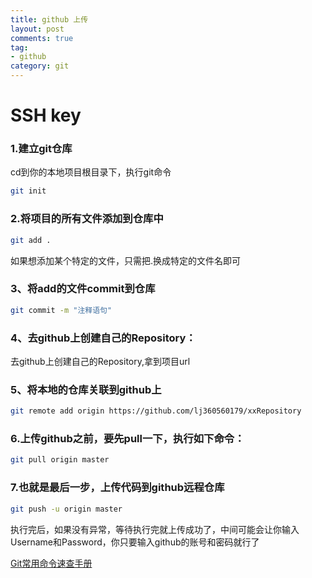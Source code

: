 ```yaml
---
title: github 上传
layout: post
comments: true
tag: 
- github
category: git
---
```


# SSH key

### 1.建立git仓库 
cd到你的本地项目根目录下，执行git命令
```sh
git init
```
### 2.将项目的所有文件添加到仓库中
```sh
git add .
```
如果想添加某个特定的文件，只需把.换成特定的文件名即可
### 3、将add的文件commit到仓库
```sh
git commit -m "注释语句"
```
### 4、去github上创建自己的Repository： 
去github上创建自己的Repository,拿到项目url
### 5、将本地的仓库关联到github上
```sh
git remote add origin https://github.com/lj360560179/xxRepository
```
### 6.上传github之前，要先pull一下，执行如下命令：
```sh
git pull origin master
```
### 7.也就是最后一步，上传代码到github远程仓库
```sh
git push -u origin master
```
执行完后，如果没有异常，等待执行完就上传成功了，中间可能会让你输入Username和Password，你只要输入github的账号和密码就行了


[Git常用命令速查手册](http://www.jianshu.com/p/5ee9897b6b65?utm_source=desktop&utm_medium=timeline)

